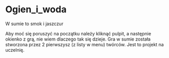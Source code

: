 # Ogien_i_woda
W sumie to smok i jaszczur

Aby moć się poruszyć na początku należy kliknąć pulpit, a następnie okienko z grą, nie wiem dlaczego tak się dzieje.
Gra w sumie została stworzona przez 2 pierwszysz (z listy w menu) twórców. Jest to projekt na uczelnię.
